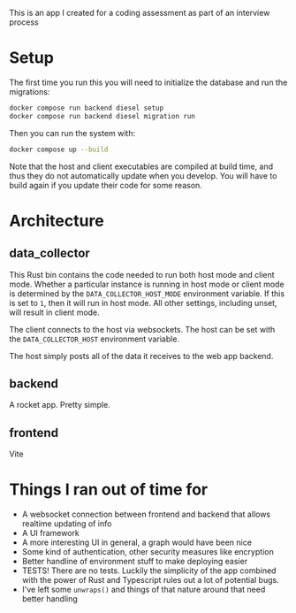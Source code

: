 This is an app I created for a coding assessment as part of an interview process

# Setup

The first time you run this you will need to initialize the database
and run the migrations:

```bash
docker compose run backend diesel setup
docker compose run backend diesel migration run
```

Then you can run the system with:

```bash
docker compose up --build
```

Note that the host and client executables are compiled at build time,
and thus they do not automatically update when you develop. You will have
to build again if you update their code for some reason.


# Architecture

## data_collector

This Rust bin contains the code needed to run both host mode and client mode.
Whether a particular instance is running in host mode or client mode is determined
by the `DATA_COLLECTOR_HOST_MODE` environment variable. If this is set to `1`, then
it will run in host mode. All other settings, including unset, will result in
client mode.

The client connects to the host via websockets. The host can be set with the
`DATA_COLLECTOR_HOST` environment variable.

The host simply posts all of the data it receives to the web app backend.

## backend

A rocket app. Pretty simple.

## frontend

Vite

# Things I ran out of time for

* A websocket connection between frontend and backend that allows realtime
updating of info
* A UI framework
* A more interesting UI in general, a graph would have been nice
* Some kind of authentication, other security measures like encryption
* Better handline of environment stuff to make deploying easier
* TESTS! There are no tests. Luckily the simplicity of the app combined with
the power of Rust and Typescript rules out a lot of potential bugs.
* I've left some `unwraps()` and things of that nature around that need better
handling
